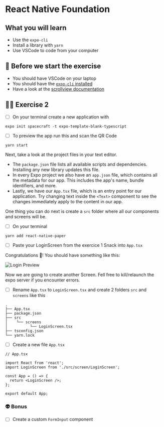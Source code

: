 # React Native Foundation

## What you will learn

- Use the `expo-cli`
- Install a library with `yarn`
- Use VSCode to code from your computer

## 👾 Before we start the exercise

- You should have VSCode on your laptop
- You should have the [`expo-cli` installed](https://docs.expo.io/get-started/installation/)
- Have a look at the [scrollview documentation](https://reactnative.dev/docs/scrollview)

## 👨‍🚀 Exercise 2

- [ ] On your terminal create a new application with

```console
expo init spacecraft -t expo-template-blank-typescript
```

- [ ] To preview the app run this and scan the QR Code

```console
yarn start
```

Next, take a look at the project files in your text editor.

- The `package.json` file lists all available scripts and dependencies. Installing any new library updates this file.
- In every Expo project we also have an `app.json` file, which contains all the metadata for our app. This includes the app's name, bundle identifiers, and more.
- Lastly, we have our `App.tsx` file, which is an entry point for our application. Try changing text inside the `<Text>` component to see the changes immediately apply to the content in our app.

One thing you can do next is create a `src` folder where all our components and screens will be.

- [ ] On your terminal

```console
yarn add react-native-paper
```

- [ ] Paste your LoginScreen from the exercice 1 Snack into `App.tsx`

Congratulations 👏! You should have something like this:

![Login Preview](https://raw.githubusercontent.com/flexbox/react-native-workshop/main/challenges/react-native-foundation/login.png)

Now we are going to create another Screen. Fell free to kill/relaunch the expo server if you encounter errors.

- [ ] Rename `App.tsx` to `LoginScreen.tsx` and create 2 folders `src` and `screens` like this


```console
.
├── App.tsx
├── package.json
├── src
│    └── screens
│          └── LoginScreen.tsx
├── tsconfig.json
└── yarn.lock
```

- [ ] Create a new file `App.tsx`
```
// App.tsx

import React from 'react';
import LoginScreen from './src/screen/LoginScreen';

const App = () => {
  return <LoginScreen />;
};

export default App;

```

### 👽 Bonus

- [ ] Create a custom `FormInput` component
